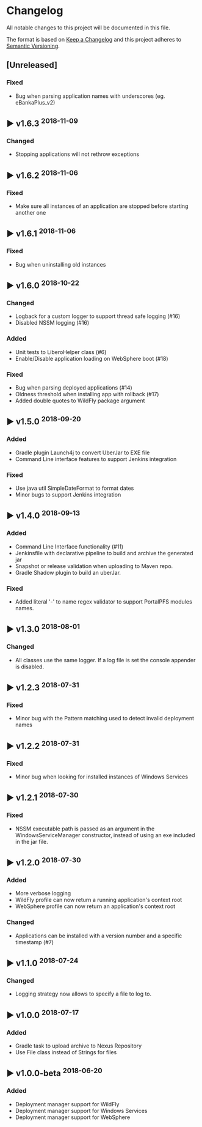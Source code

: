 # Changelog
All notable changes to this project will be documented in this file.

The format is based on [Keep a Changelog](http://keepachangelog.com/en/1.0.0/)
and this project adheres to [Semantic Versioning](http://semver.org/spec/v2.0.0.html).


## [Unreleased]

### Fixed
 - Bug when parsing application names with underscores (eg. eBankaPlus_v2)

## :arrow_forward: v1.6.3 <sup>2018-11-09</sup>
### Changed
 - Stopping applications will not rethrow exceptions

## :arrow_forward: v1.6.2 <sup>2018-11-06</sup>
### Fixed
 - Make sure all instances of an application are stopped before starting another one

## :arrow_forward: v1.6.1 <sup>2018-11-06</sup>
### Fixed
 - Bug when uninstalling old instances

## :arrow_forward: v1.6.0 <sup>2018-10-22</sup>
### Changed
 - Logback for a custom logger to support thread safe logging (#16)
 - Disabled NSSM logging (#16)

### Added
 - Unit tests to LiberoHelper class (#6)
 - Enable/Disable application loading on WebSphere boot (#18) 

### Fixed
 - Bug when parsing deployed applications (#14)
 - Oldness threshold when installing app with rollback (#17)
 - Added double quotes to WildFly package argument

## :arrow_forward: v1.5.0 <sup>2018-09-20</sup>
### Added
 - Gradle plugin Launch4j to convert UberJar to EXE file
 - Command Line interface features to support Jenkins integration

### Fixed
 - Use java util SimpleDateFormat to format dates
 - Minor bugs to support Jenkins integration

## :arrow_forward: v1.4.0 <sup>2018-09-13</sup>
### Added
 - Command Line Interface functionality (#11)
 - Jenkinsfile with declarative pipeline to build and archive the generated jar
 - Snapshot or release validation when uploading to Maven repo.
 - Gradle Shadow plugin to build an uberJar.

### Fixed
 - Added literal '-' to name regex validator to support PortalPFS modules names.

## :arrow_forward: v1.3.0 <sup>2018-08-01</sup>
### Changed
- All classes use the same logger. If a log file is set the console appender is disabled.

## :arrow_forward: v1.2.3 <sup>2018-07-31</sup>
### Fixed
- Minor bug with the Pattern matching used to detect invalid deployment names

## :arrow_forward: v1.2.2 <sup>2018-07-31</sup>
### Fixed
- Minor bug when looking for installed instances of Windows Services

## :arrow_forward: v1.2.1 <sup>2018-07-30</sup>
### Fixed
- NSSM executable path is passed as an argument in the WindowsServiceManager constructor, instead of using an exe included in the jar file.

## :arrow_forward: v1.2.0 <sup>2018-07-30</sup>
### Added 
- More verbose logging
- WildFly profile can now return a running application's context root
- WebSphere profile can now return an application's context root
    
### Changed
- Applications can be installed with a version number and a specific timestamp (#7)

## :arrow_forward: v1.1.0 <sup>2018-07-24</sup>
### Changed
- Logging strategy now allows to specify a file to log to.

## :arrow_forward: v1.0.0 <sup>2018-07-17</sup>
### Added
- Gradle task to upload archive to Nexus Repository
- Use File class instead of Strings for files

## :arrow_forward: v1.0.0-beta <sup>2018-06-20</sup>

### Added
- Deployment manager support for WildFly
- Deployment manager support for Windows Services
- Deployment manager support for WebSphere
